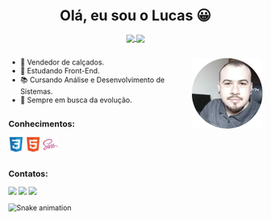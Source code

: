 <h1 align="center">Olá, eu sou o Lucas 😀</h1>

<div align="center">
  <a href="https://github.com/LucasCr95">
    <img height="200em" align="center" src="https://github-readme-stats.vercel.app/api?username=LucasCr95&show_icons=true&theme=transparent&rank_icon=github">
    <img height="200em" align="center" src="https://github-readme-stats.vercel.app/api/top-langs/?username=LucasCr95&layout=donut&theme=transparent">
  </a>
</div>

##

<div style="display: inline_block">
  <img align="right" src="https://github.com/LucasCr95/Arquivos/blob/main/img/img-me.png" width="140">
  
  - 🔭 Vendedor de calçados.
  - 🌱 Estudando Front-End.
  - 📚 Cursando Análise e Desenvolvimento de Sistemas.
  - 🚀 Sempre em busca da evolução.
</div>

##

<div style="display: inline_block">
  <h3>Conhecimentos:</h3>
  
  <img src="https://github.com/LucasCr95/Arquivos/blob/main/img/css3-original.svg" width="30">
  <img src="https://github.com/LucasCr95/Arquivos/blob/main/img/html5-original.svg" width="30">
  <img src="https://github.com/LucasCr95/Arquivos/blob/main/img/sass-original.svg" width="30">
</div>  

##

<div style="display:inline_block">
  <h3>Contatos:</h3>
  <a href="mailto:lucas.crr95@gmail.com"><img src="https://img.shields.io/badge/Gmail-D14836?style=for-the-badge&logo=gmail&logoColor=white" target="_blank"></a>
  <a href="https://www.linkedin.com/in/lucascr95/"><img src="https://img.shields.io/badge/LinkedIn-0077B5?style=for-the-badge&logo=linkedin&logoColor=white" target="_blank"></a>  
  <a href="https://www.instagram.com/_lucas.crr/"><img src="https://img.shields.io/badge/Instagram-E4405F?style=for-the-badge&logo=instagram&logoColor=white" target="_blank"></a>
</div>  

![Snake animation](https://github.com/LucasCr95/LucasCr95/blob/output/github-contribution-grid-snake.svg)
